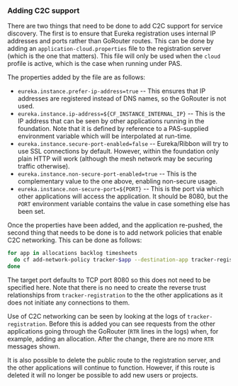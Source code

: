 ### Adding C2C support

There are two things that need to be done to add C2C support for
service discovery.
The first is to ensure that Eureka registration uses internal IP
addresses and ports rather than GoRouter routes.
This can be done by adding an `application-cloud.properties` file
to the registration server (which is the one that matters).
This file will only be used when the `cloud` profile is active,
which is the case when running under PAS.

The properties added by the file are as follows:

* `eureka.instance.prefer-ip-address=true` -- This ensures that
  IP addresses are registered instead of DNS names, so the
  GoRouter is not used.
* `eureka.instance.ip-address=${CF_INSTANCE_INTERNAL_IP}` --
  This is the IP address that can be seen by other applications
  running in the foundation.
  Note that it is defined by reference to a PAS-supplied
  environment variable which will be interpolated at run-time.
* `eureka.instance.secure-port-enabled=false` -- Eureka/Ribbon
  will try to use SSL connections by default.
  However, within the foundation only plain HTTP will work
  (although the mesh network may be securing traffic otherwise).
* `eureka.instance.non-secure-port-enabled=true` -- This is the
  complementary value to the one above, enabling non-secure
  usage.
* `eureka.instance.non-secure-port=${PORT}` -- This is the port
  via which other applications will access the application.
  It should be 8080, but the `PORT` environment variable
  contains the value in case something else has been set.
  
Once the properties have been added, and the application re-pushed,
the second thing that needs to be done is to add network policies
that enable C2C networking.
This can be done as follows:

```bash
for app in allocations backlog timesheets
  do cf add-network-policy tracker-$app --destination-app tracker-registration
done
```

The target port defaults to TCP port 8080 so this does not need to
be specified here.
Note that there is no need to create the reverse trust relationships
from `tracker-registration` to the the other applications as it does
not initiate any connections to them.

Use of C2C networking can be seen by looking at the logs of
`tracker-registration`.
Before this is added you can see requests from the other applications
going through the GoRouter (`RTR` lines in the logs) when, for example,
adding an allocation.
After the change, there are no more `RTR` messages shown.

It is also possible to delete the public route to the registration
server, and the other applications will continue to function.
However, if this route is deleted it will no longer be possible
to add new users or projects.
  
